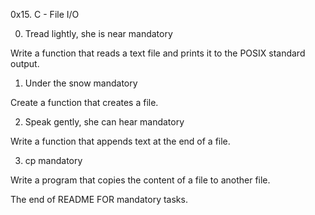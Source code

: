 0x15. C - File I/O


0. Tread lightly, she is near
mandatory

Write a function that reads a text file and prints it to the POSIX standard output.


1. Under the snow
mandatory

Create a function that creates a file.


2. Speak gently, she can hear
mandatory

Write a function that appends text at the end of a file.


3. cp
mandatory

Write a program that copies the content of a file to another file.

The end of README FOR  mandatory tasks.
